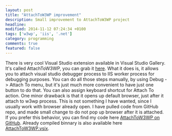 ```yaml
---
layout: post
title: "AttachToW3WP improvement"
description: Small improvement to AttachToW3WP project
headline: 
modified: 2014-11-12 07:24:34 +0100
tags: ['w3wp', 'iis', '.net']
category: programming
comments: true
featured: false
---
```

There is very cool Visual Studio extension available in Visual Studio Gallery. It's called AttachToW3WP, you can grab it [here](https://visualstudiogallery.msdn.microsoft.com/14b2a959-446f-406c-bcf0-abe87fc529e7). What it does is, it allows you to attach visual studio debugger process to IIS worker process for debugging purposes. You can do all those steps manually, by using Debug -> Attach To menu, but it's just much more convenient to have just one button to do that. You can also assign keyboard shortcut for Attach To action. One minor drawback is that it opens up default browser, just after it attach to w3wp process. This is not something I have wanted, since I usually work with browser already open. I have pulled code from GitHub repo, and made small change to do not pop up browser after it is attached. If you prefer this behavior, you can find my code here [AttachToW3WP on GitHub](https://github.com/jmalczak/AttachToW3WP). Already compiled binnary is also available here [AttachToW3WP.vsix](https://github.com/jmalczak/AttachToW3WP/raw/master/Binnaries/AttachToW3WP.vsix).